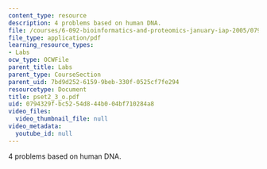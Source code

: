 ```yaml
---
content_type: resource
description: 4 problems based on human DNA.
file: /courses/6-092-bioinformatics-and-proteomics-january-iap-2005/0794329fbc5254d844b004bf710284a8_pset2_3_o.pdf
file_type: application/pdf
learning_resource_types:
- Labs
ocw_type: OCWFile
parent_title: Labs
parent_type: CourseSection
parent_uid: 7bd9d252-6159-9beb-330f-0525cf7fe294
resourcetype: Document
title: pset2_3_o.pdf
uid: 0794329f-bc52-54d8-44b0-04bf710284a8
video_files:
  video_thumbnail_file: null
video_metadata:
  youtube_id: null
---
```

4 problems based on human DNA.


